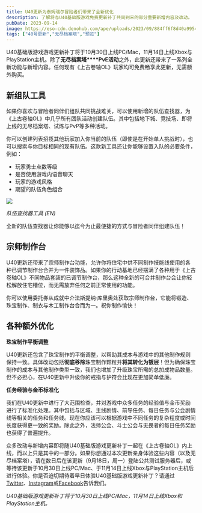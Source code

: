 ```yaml
---
title: U40更新为泰姆瑞尔冒险者们带来了全新优化
description: 了解将与U40基础版游戏免费更新补丁共同到来的部分重要新增内容及改动。
pubDate: 2023-09-14
image: https://eso-cdn.denohub.com/ape/uploads/2023/09/884ff6f8d40a995420d6fcfd1f78be27224025.jpg
tags: ["40号更新","无尽档案塔","预览"]
---
```


U40基础版游戏游戏更新补丁将于10月30日上线PC/Mac，11月14日上线Xbox与PlayStation主机。除了**无尽档案塔****PvE活动**之外，此更新还带来了一系列全新功能与新增内容。任何现有《上古卷轴OL》玩家均可免费畅享此更新，无需额外购买。

## 新组队工具

如果你喜欢与冒险者同伴们组队共同挑战难关，可以使用新增的队伍查找器，为《上古卷轴OL》中几乎所有团队活动创建队伍。其中包括地下城、竞技场、即将上线的无尽档案塔、试炼与PvP等多种活动。

你可以创建列表招揽其他玩家加入你当前的队伍（即使是在开始单人挑战时），也可以搜索与你目标相同的现有队伍。这款新工具还让你能够设置入队的必要条件，例如：

- 玩家勇士点数等级
- 是否使用游戏内语音聊天
- 玩家的游戏风格
- 期望的队伍角色组合

![](https://eso-cdn.denohub.com/ape/uploads/2023/09/1152847386e388b9ad101e99235316b6.jpg)

<p class="text-gray-500 text-sm text-center"><i>队伍查找器工具 (EN)</i></p>

全新的队伍查找器让你能够以迄今为止最便捷的方式与冒险者同伴组建队伍！

## 宗师制作台

U40更新还带来了宗师制作台功能，允许你将住宅中供不同制作技能线使用的各种已调节制作台合并为一件装饰品。如果你的行动基地已经摆满了各种用于《上古卷轴OL》不同物品套装的已调节制作台，那么这种全新的可合并制作台会让你轻松解放住宅槽位，而无需放弃任何之前正常使用的功能。

你可以使用委托券从成就中介法斯提纳·库里奥处获取宗师制作台，它能将锻造、珠宝制作、制衣与木工制作台合而为一。祝你制作愉快！

## 各种额外优化

**珠宝制作平衡调整**

U40更新还包含了珠宝制作的平衡调整，以帮助其成本与游戏中的其他制作规则保持一致。具体改动包括**彻底移除**珠宝制作颗粒并**将其转化为镀层**！但为确保珠宝制作的成本与其他制作类型一致，我们也增加了升级珠宝所需的总加成物品数量。但不必担心，在U40更新中升级你的戒指与护符会比现在更加简单低廉。

**任务经验与金币标准化**

我们在U40更新中进行了大范围检查，并对游戏中众多任务的经验值与金币奖励进行了标准化处理。其中包括与区域、主线剧情、前导任务、每日任务与公会剧情线等相关的任务和任务线。现在你应该可以根据游戏中不同任务的复杂程度或时间长度获得更一致的奖励。除此之外，法师公会、斗士公会与无畏者的每日任务奖励也获得了普遍提升。

众多改动与新增内容即将随U40基础版游戏更新补丁一起在《上古卷轴OL》内上线，而以上只是其中的一部分。如果你想通过本次更新亲身体验这些内容（以及无尽档案塔），请在数日后在该更新（9月18日，周一）登陆公共测试服务器后，或等待该更新于10月30日上线PC/Mac、于11月14日上线Xbox与PlayStation主机后进行体验。你是否迫切期待着早日体验U40基础版游戏更新补丁？请通过[Twitter](https://twitter.com/TESOnline)、[Instagram](https://www.instagram.com/elderscrollsonline/)或[Facebook](https://www.facebook.com/ElderScrollsOnline)告诉我们。

_U40基础版游戏更新补丁将于10月30日上线PC/Mac，11月14日上线Xbox和PlayStation主机。_
